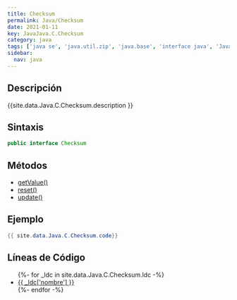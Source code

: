 ```yaml
---
title: Checksum
permalink: Java/Checksum
date: 2021-01-11
key: JavaJava.C.Checksum
category: java
tags: ['java se', 'java.util.zip', 'java.base', 'interface java', 'Java 1.1']
sidebar: 
  nav: java
---
```


## Descripción
{{site.data.Java.C.Checksum.description }}

## Sintaxis
~~~java
public interface Checksum
~~~

## Métodos
* [getValue()](/Java/Checksum/getValue)
* [reset()](/Java/Checksum/reset)
* [update()](/Java/Checksum/update)

## Ejemplo
~~~java
{{ site.data.Java.C.Checksum.code}}
~~~

## Líneas de Código
<ul>
{%- for _ldc in site.data.Java.C.Checksum.ldc -%}
   <li>
       <a href="{{_ldc['url'] }}">{{ _ldc['nombre'] }}</a>
   </li>
{%- endfor -%}
</ul>
